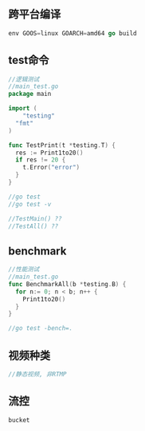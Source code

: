 ## 跨平台编译

```go
env GOOS=linux GOARCH=amd64 go build
```

## test命令

```go
//逻辑测试
//main_test.go
package main

import (
	"testing"
  "fmt"
)

func TestPrint(t *testing.T) {
  res := Print1to20()
  if res != 20 {
    t.Error("error")
  }
}

//go test
//go test -v

//TestMain() ??
//TestAll() ??
```

## benchmark

```go
//性能测试
//main_test.go
func BenchmarkAll(b *testing.B) {
  for n:= 0; n < b; n++ {
    Print1to20()
  }
}

//go test -bench=.
```

## 视频种类

```go
//静态视频, 非RTMP
```

## 流控

```go
bucket
```

